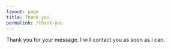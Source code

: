```yaml
---
layout: page
title: Thank you
permalink: /thank-you
---
```


<p class="m-b-30">
    Thank you for your message. I will contact you as soon as I can.
</p>
